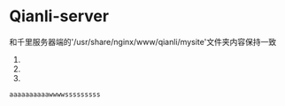 Qianli-server
=============

和千里服务器端的'/usr/share/nginx/www/qianli/mysite'文件夹内容保持一致

 1.
 2.
 3.

    aaaaaaaaaawwwwsssssssss